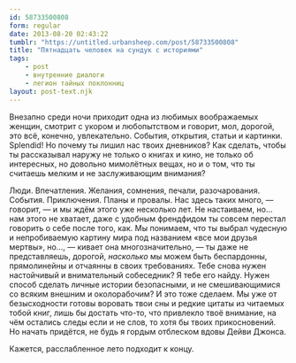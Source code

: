 ```yaml
---
id: 58733500808
form: regular
date: 2013-08-20 02:43:22
tumblr: "https://untitled.urbansheep.com/post/58733500808"
title: "Пятнадцать человек на сундук с историями"
tags:
    - post
    - внутренние диалоги
    - легион тайных поклонниц
layout: post-text.njk
---
```


<p>Внезапно среди ночи приходит одна из любимых воображаемых женщин, смотрит с укором и любопытством и говорит, мол, дорогой, это всё, конечно, увлекательно. События, открытия, статьи и картинки. Splendid! Но почему ты лишил нас твоих дневников? Как сделать, чтобы ты рассказывал наружу не только о книгах и кино, не только об интересных, но довольно мимолётных вещах, но и о том, что ты считаешь мелким и не заслуживающим внимания?</p>

<p>Люди. Впечатления. Желания, сомнения, печали, разочарования. События. Приключения. Планы и провалы. Нас здесь таких много, — говорит, — и мы ждём этого уже несколько лет. Не настаиваем, но… нам этого не хватает, даже с удобным френдфидом ты совсем перестал говорить о себе после того, как. Мы понимаем, что ты выбрал чудесную и непробиваемую картину мира под названием «все мои друзья мертвы», но…, — кивает она многозначительно, — ты даже не представляешь, дорогой, <em>насколько</em> мы можем быть беспардонны, прямолинейны и отчаянны в своих требованиях. Тебе снова нужен настойчивый и внимательный собеседник? Я тебе его найду. Нужен способ сделать личные истории безопасными, и не смешивающимися со всяким внешним и околорабочим? И это тоже сделаем. Мы уже от безысходности готовы воровать твои сны и редкие цитаты из читаемых тобой книг, лишь бы достать что-то, что привлекло твоё внимание, на чём остались следы если и не слов, то хотя бы твоих прикосновений. Но начать придётся, не будь я гордым отблеском вдовы Дейви Джонса.</p>

<p>Кажется, расслабленное лето подходит к концу.</p>

